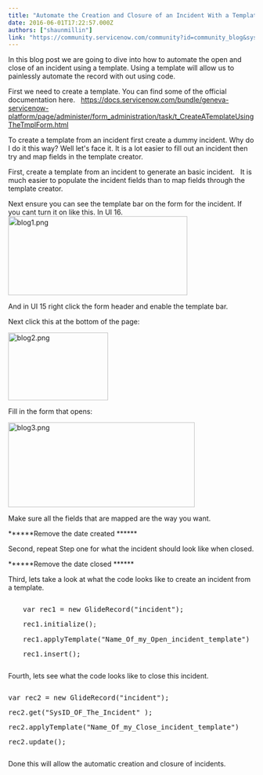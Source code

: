 ```yaml
---
title: "Automate the Creation and Closure of an Incident With a Template"
date: 2016-06-01T17:22:57.000Z
authors: ["shaunmillin"]
link: "https://community.servicenow.com/community?id=community_blog&sys_id=c9dd66e9dbd0dbc01dcaf3231f96199c"
---
```

<p>In this blog post we are going to dive into how to automate the open and close of an incident using a template. Using a template will allow us to painlessly automate the record with out using code.</p><p></p><p>First we need to create a template. You can find some of the official documentation here.   <a title="ocs.servicenow.com/bundle/geneva-servicenow-platform/page/administer/form_administration/task/t_CreateATemplateUsingTheTmplForm.html" href="https://docs.servicenow.com/bundle/geneva-servicenow-platform/page/administer/form_administration/task/t_CreateATemplateUsingTheTmplForm.html">https://docs.servicenow.com/bundle/geneva-servicenow-platform/page/administer/form_administration/task/t_CreateATemplateUsingTheTmplForm.html</a></p><p></p><p>To create a template from an incident first create a dummy incident. Why do I do it this way? Well let's face it. It is a lot easier to fill out an incident then try and map fields in the template creator.</p><p></p><p>First, create a template from an incident to generate an basic incident.   It is much easier to populate the incident fields than to map fields through the template creator.</p><p></p><p>Next ensure you can see the template bar on the form for the incident. If you cant turn it on like this. In UI 16. <img   alt="blog1.png" class="image-1 jive-image" height="161" src="e5fe9006db5c1f048c8ef4621f96198d.iix" style="line-height: 1.5; height: 161px; width: 366.41379310344826px;" width="366"/></p><p>And in UI 15 right click the form header and enable the template bar.</p><p>Next click this at the bottom of the page:</p><p><img   alt="blog2.png" class="image-2 jive-image" height="138" src="141100cedb94db048c8ef4621f9619f1.iix" style="width: 204px; height: 138.21138211382112px;" width="204"/></p><p>Fill in the form that opens:</p><p><img   alt="blog3.png" class="image-3 jive-image" height="173" src="2760e58edb5c13043eb27a9e0f9619d9.iix" style="width: 381px; height: 172.67903225806452px;" width="381"/></p><p>Make sure all the fields that are mapped are the way you want.</p><p>******Remove the date created ******</p><p></p><p></p><p>Second, repeat Step one for what the incident should look like when closed.</p><p>******Remove the date closed ******</p><p></p><p>Third, lets take a look at what the code looks like to create an incident from a template.</p><p></p><p></p><pre __default_attr="javascript" __jive_macro_name="code" class="jive_macro_code jive_text_macro _jivemacro_uid_14647837418169752" data-renderedposition="1076_8_1061_64" jivemacro_uid="_14647837418169752"><p style="padding-left: 30px;">var rec1 = new GlideRecord("incident");</p><p style="padding-left: 30px;">rec1.initialize()<span style="font-size: 9pt; line-height: 12pt;">; </span></p><p style="padding-left: 30px;">rec1.applyTemplate("Name_Of_my_Open_incident_template")</p><p style="padding-left: 30px;">rec1.insert();</p></pre><p></p><p>Fourth, lets see what the code looks like to close this incident.</p><p></p><pre __default_attr="javascript" __jive_macro_name="code" class="jive_macro_code _jivemacro_uid_14647837934314441 jive_text_macro" data-renderedposition="1203_8_1061_64" jivemacro_uid="_14647837934314441"><p>var rec2 = new GlideRecord("incident");</p><p>rec2.get("SysID_OF_The_Incident" ); </p><p>rec2.applyTemplate("Name_Of_my_Close_incident_template")</p><p>rec2.update();</p></pre><p></p><p>Done this will allow the automatic creation and closure of incidents.</p>
